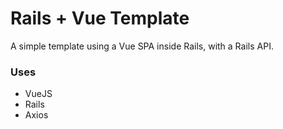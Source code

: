 # Rails + Vue Template

A simple template using a Vue SPA inside Rails, with a Rails API.

### Uses

- VueJS
- Rails
- Axios
